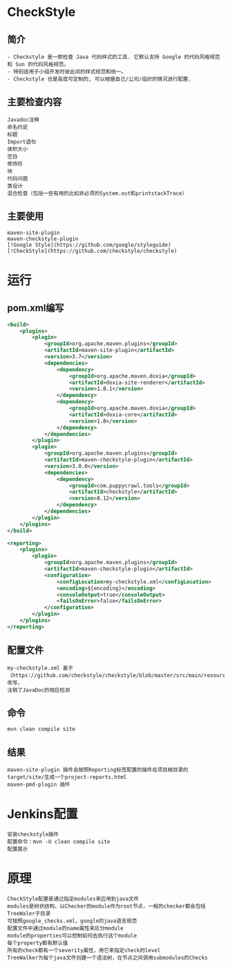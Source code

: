 # CheckStyle
## 简介
    - Checkstyle 是一款检查 Java 代码样式的工具. 它默认支持 Google 的代码风格规范和 Sun 的代码风格规范。
    - 特别适用于小组开发时彼此间的样式规范和统一。
    - Checkstyle 也是高度可定制的, 可以根据自己/公司/组织的情况进行配置.
## 主要检查内容
    Javadoc注释
    命名约定
    标题
    Import语句
    体积大小
    空白
    修饰符
    块
    代码问题
    类设计
    混合检查（包括一些有用的比如非必须的System.out和printstackTrace）
## 主要使用
    maven-site-plugin
    maven-checkstyle-plugin
    [!Google Style](https://github.com/google/styleguide)
    [!CheckStyle](https://github.com/checkstyle/checkstyle)

# 运行
## pom.xml编写
```xml
<build>
    <plugins>
        <plugin>
            <groupId>org.apache.maven.plugins</groupId>
            <artifactId>maven-site-plugin</artifactId>
            <version>3.7</version>
            <dependencies>
                <dependency>
                    <groupId>org.apache.maven.doxia</groupId>
                    <artifactId>doxia-site-renderer</artifactId>
                    <version>1.8.1</version>
                </dependency>
                <dependency>
                    <groupId>org.apache.maven.doxia</groupId>
                    <artifactId>doxia-core</artifactId>
                    <version>1.8</version>
                </dependency>
            </dependencies>
        </plugin>
        <plugin>
            <groupId>org.apache.maven.plugins</groupId>
            <artifactId>maven-checkstyle-plugin</artifactId>
            <version>3.0.0</version>
            <dependencies>
                <dependency>
                    <groupId>com.puppycrawl.tools</groupId>
                    <artifactId>checkstyle</artifactId>
                    <version>8.12</version>
                </dependency>
            </dependencies>
        </plugin>
    </plugins>
</build>

<reporting>
    <plugins>
        <plugin>
            <groupId>org.apache.maven.plugins</groupId>
            <artifactId>maven-checkstyle-plugin</artifactId>
            <configuration>
                <configLocation>my-checkstyle.xml</configLocation>
                <encoding>${encoding}</encoding>
                <consoleOutput>true</consoleOutput>
                <failsOnError>false</failsOnError>
            </configuration>
        </plugin>
    </plugins>
</reporting>
```
 
## 配置文件
    my-checkstyle.xml 基于 （https://github.com/checkstyle/checkstyle/blob/master/src/main/resources/google_checks.xml）改写，
    注销了JavaDoc的相应检测

## 命令
    mvn clean compile site
## 结果
    maven-site-plugin 插件会按照Reporting标签配置的插件在项目根目录的target/site/生成一个project-reports.html
    maven-pmd-plugin 插件

# Jenkins配置
    安装checkstyle插件
    配置命令：mvn -U clean compile site
    配置展示

# 原理
    CheckStyle配置是通过指定modules来应用到java文件
    modules是树状结构，以Checker的module作为root节点，一般的checker都会包括TreeWaler子目录
    可按照google_checks.xml，google的java语言规范
    配置文件中通过module的name属性来区分module
    module的properties可以控制如何去执行这个module
    每个property都有默认值
    所有的check都有一个severity属性，用它来指定check的level
    TreeWalker为每个java文件创建一个语法树，在节点之间调用submodules的Checks
    
